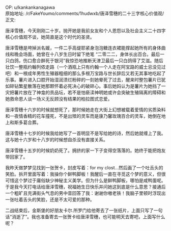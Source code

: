 
OP: u/kankankanagawa  
原始地址: /r/FakeYoumo/comments/1hudwxb/唐泽雪穗的二十三字核心价值观/  
正文:  

唐泽雪穗，今天刚刚二十岁。抛开她是我前女友和个人恩怨以及社会主义二十四字核心价值观不谈，她简直是这个时代的圣贤。

唐泽雪穗是垮掉派名媛，一件二手高缇耶紧身泡泡糖连衣裙能撑起她所有的身体曲线和晚会场面，她曾在十八岁生日时留下绝笔
“二零二二，身体长出百合。最后一只白鸽，伤口愈合醉死于银河”我惊恐地推断天津卫最后一只白鸽得了艾滋。随后壮饮一整瓶约翰列侬走路（一个酒瓶上只有约翰一个人走在阿宝路的威士忌没见过吧）和一根成年男性生殖器粗细的那么多根万宝路与世长辞后又若无其事地吃起了乐事。薯片进入口腔开始湿润溃烂粉碎的一刻她晕死了过去，醒来时整包薯片已犹如碎钻繁星散落在她那颗怀着必死决心的破碎心。事后她妈认为是薯片为她挡了一灾把薯片放在了神龛的贡品坛，若不是怕亵渎神明她或许会突破生殖隔离的障碍和她救命恩人谈一场义无反顾没有结果的柏拉图式恋爱。

唐泽雪穗十六岁的时候就想死了，那时候她走在大街上幻想被载着爱情的劣质染料和一夜情香精的花车撞死，不是出殡的灵车而是康乃馨玫瑰百合的灵车，她倒在地上和斯多葛合葬。

唐泽雪穗十七岁的时候我给她写了一首明显不是写给她的诗，然后她就缠上了我。这与她十六岁和十八岁的时候想自杀没有直接关系。


唐泽雪穗十五岁的时候奶奶死了。拥挤的家一下子变得空落落的。她终于能把炮友带回家了。

我昨天做梦梦见找到一张贺卡，封皮写着：for my clost…然后画了一个吐舌头的笑脸。拆开里面写着：我操你个鲜鸭脚板！我醒后一直在寻觅这个梦的意义，但很可惜这个梦过于庸俗缺少神秘主义美学。但为什么是鲜鸭脚板，哪怕是咸鸭蛋呢。于是我今天打电话给唐泽雪穗，祝福她生日快乐并问她这到底是什么意思？接通后一个粗旷且充满街头气息的男中音回答了我：谢谢你嗷老铁！我脑子里顿时浮现出一张吐着舌头的笑脸，还是不太可爱的那种。

二战结束后，金斯堡的好朋友卡尔.所罗门给他寄去了一张纸片，上面只写了一句话“消逝了”。我也准备寄去一张贺卡给唐泽雪穗，也可能明天去寄吧，上面写什么呢？

